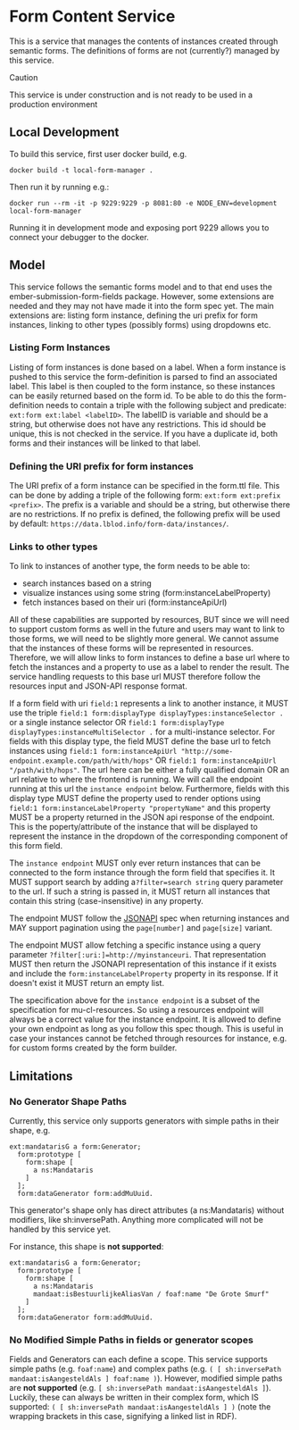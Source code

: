 # Form Content Service

This is a service that manages the contents of instances created through semantic forms. The definitions of forms are not (currently?) managed by this service.

> [!CAUTION]
> This service is under construction and is not ready to be used in a production environment

## Local Development

To build this service, first user docker build, e.g.

```
docker build -t local-form-manager .
```

Then run it by running e.g.:

```
docker run --rm -it -p 9229:9229 -p 8081:80 -e NODE_ENV=development local-form-manager
```

Running it in development mode and exposing port 9229 allows you to connect your debugger to the docker.

## Model

This service follows the semantic forms model and to that end uses the ember-submission-form-fields package. However, some extensions are needed and they may not have made it into the form spec yet. The main extensions are: listing form instance, defining the uri prefix for form instances, linking to other types (possibly forms) using dropdowns etc.

### Listing Form Instances

Listing of form instances is done based on a label. When a form instance is pushed to this service the form-definition is parsed to find an associated label. This label is then coupled to the form instance, so these instances can be easily returned based on the form id.
To be able to do this the form-definition needs to contain a triple with the following subject and predicate: `ext:form ext:label <labelID>`. The labelID is variable and should be a string, but otherwise does not have any restrictions. This id should be unique, this is not checked in the service. If you have a duplicate id, both forms and their instances will be linked to that label.

### Defining the URI prefix for form instances

The URI prefix of a form instance can be specified in the form.ttl file. This can be done by adding a triple of the following form: `ext:form ext:prefix <prefix>`. The prefix is a variable and should be a string, but otherwise there are no restrictions. If no prefix is defined, the following prefix will be used by default: `https://data.lblod.info/form-data/instances/`.

### Links to other types

To link to instances of another type, the form needs to be able to:

- search instances based on a string
- visualize instances using some string (form:instanceLabelProperty)
- fetch instances based on their uri (form:instanceApiUrl)

All of these capabilities are supported by resources, BUT since we will need to support custom forms as well in the future and users may want to link to those forms, we will need to be slightly more general. We cannot assume that the instances of these forms will be represented in resources. Therefore, we will allow links to form instances to define a base url where to fetch the instances and a property to use as a label to render the result. The service handling requests to this base url MUST therefore follow the resources input and JSON-API response format.

If a form field with uri `field:1` represents a link to another instance, it MUST use the triple `field:1 form:displayType displayTypes:instanceSelector .` or a single instance selector OR `field:1 form:displayType displayTypes:instanceMultiSelector .` for a multi-instance selector.
For fields with this display type, the field MUST define the base url to fetch instances using `field:1 form:instanceApiUrl "http://some-endpoint.example.com/path/with/hops"` OR `field:1 form:instanceApiUrl "/path/with/hops"`. The url here can be either a fully qualified domain OR an url relative to where the frontend is running. We will call the endpoint running at this url the `instance endpoint` below.
Furthermore, fields with this display type MUST define the property used to render options using `field:1 form:instanceLabelProperty "propertyName"` and this property MUST be a property returned in the JSON api response of the endpoint. This is the poperty/attribute of the instance that will be displayed to represent the instance in the dropdown of the corresponding component of this form field.

The `instance endpoint` MUST only ever return instances that can be connected to the form instance through the form field that specifies it. It MUST support search by adding a`?filter=search string` query parameter to the url. If such a string is passed in, it MUST return all instances that contain this string (case-insensitive) in any property.

The endpoint MUST follow the [JSONAPI](http://jsonapi.org/format/#fetching-pagination) spec when returning instances and MAY support pagination using the `page[number]` and `page[size]` variant.

The endpoint MUST allow fetching a specific instance using a query parameter `?filter[:uri:]=http://myinstanceuri`. That representation MUST then return the JSONAPI representation of this instance if it exists and include the `form:instanceLabelProperty` property in its response. If it doesn't exist it MUST return an empty list.

The specification above for the `instance endpoint` is a subset of the specification for mu-cl-resources. So using a resources endpoint will always be a correct value for the instance endpoint. It is allowed to define your own endpoint as long as you follow this spec though. This is useful in case your instances cannot be fetched through resources for instance, e.g. for custom forms created by the form builder.

## Limitations

### No Generator Shape Paths

Currently, this service only supports generators with simple paths in their shape, e.g.

```
ext:mandatarisG a form:Generator;
  form:prototype [
    form:shape [
      a ns:Mandataris
    ]
  ];
  form:dataGenerator form:addMuUuid.
```

This generator's shape only has direct attributes (a ns:Mandataris) without modifiers, like sh:inversePath. Anything more complicated will not be handled by this service yet.

For instance, this shape is **not supported**:

```
ext:mandatarisG a form:Generator;
  form:prototype [
    form:shape [
      a ns:Mandataris
      mandaat:isBestuurlijkeAliasVan / foaf:name "De Grote Smurf"
    ]
  ];
  form:dataGenerator form:addMuUuid.
```

### No Modified Simple Paths in fields or generator scopes

Fields and Generators can each define a scope. This service supports simple paths (e.g. `foaf:name`) and complex paths (e.g. `( [ sh:inversePath mandaat:isAangesteldAls ] foaf:name )`). However, modified simple paths are **not supported** (e.g. `[ sh:inversePath mandaat:isAangesteldAls ]`). Luckily, these can always be written in their complex form, which IS supported: `( [ sh:inversePath mandaat:isAangesteldAls ] )` (note the wrapping brackets in this case, signifying a linked list in RDF).
